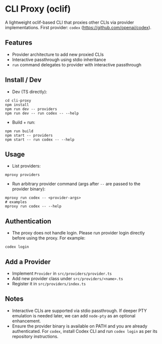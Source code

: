 # CLI Proxy (oclif)

A lightweight oclif-based CLI that proxies other CLIs via provider implementations. First provider: `codex` (https://github.com/openai/codex).

## Features

- Provider architecture to add new proxied CLIs
- Interactive passthrough using stdio inheritance
- `run` command delegates to provider with interactive passthrough

## Install / Dev

- Dev (TS directly):

```
cd cli-proxy
npm install
npm run dev -- providers
npm run dev -- run codex -- --help
```

- Build + run:

```
npm run build
npm start -- providers
npm start -- run codex -- --help
```

## Usage

- List providers:

```
mproxy providers
```

- Run arbitrary provider command (args after `--` are passed to the provider binary):

```
mproxy run codex -- <provider-args>
# examples
mproxy run codex -- --help
```

## Authentication

- The proxy does not handle login. Please run provider login directly before using the proxy. For example:

```
codex login
```

## Add a Provider

- Implement `Provider` in `src/providers/provider.ts`
- Add new provider class under `src/providers/<name>.ts`
- Register it in `src/providers/index.ts`

## Notes

- Interactive CLIs are supported via stdio passthrough. If deeper PTY emulation is needed later, we can add `node-pty` as an optional enhancement.
- Ensure the provider binary is available on PATH and you are already authenticated. For `codex`, install Codex CLI and run `codex login` as per its repository instructions.
